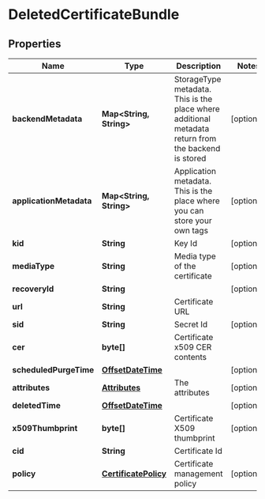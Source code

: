 
# DeletedCertificateBundle

## Properties
Name | Type | Description | Notes
------------ | ------------- | ------------- | -------------
**backendMetadata** | **Map&lt;String, String&gt;** | StorageType metadata. This is the place where additional metadata return from the backend is stored |  [optional]
**applicationMetadata** | **Map&lt;String, String&gt;** | Application metadata. This is the place where you can store your own tags |  [optional]
**kid** | **String** | Key Id |  [optional]
**mediaType** | **String** | Media type of the certificate |  [optional]
**recoveryId** | **String** |  |  [optional]
**url** | **String** | Certificate URL | 
**sid** | **String** | Secret Id |  [optional]
**cer** | **byte[]** | Certificate x509 CER contents | 
**scheduledPurgeTime** | [**OffsetDateTime**](OffsetDateTime.md) |  |  [optional]
**attributes** | [**Attributes**](Attributes.md) | The attributes |  [optional]
**deletedTime** | [**OffsetDateTime**](OffsetDateTime.md) |  |  [optional]
**x509Thumbprint** | **byte[]** | Certificate X509 thumbprint |  [optional]
**cid** | **String** | Certificate Id | 
**policy** | [**CertificatePolicy**](CertificatePolicy.md) | Certificate management policy |  [optional]



